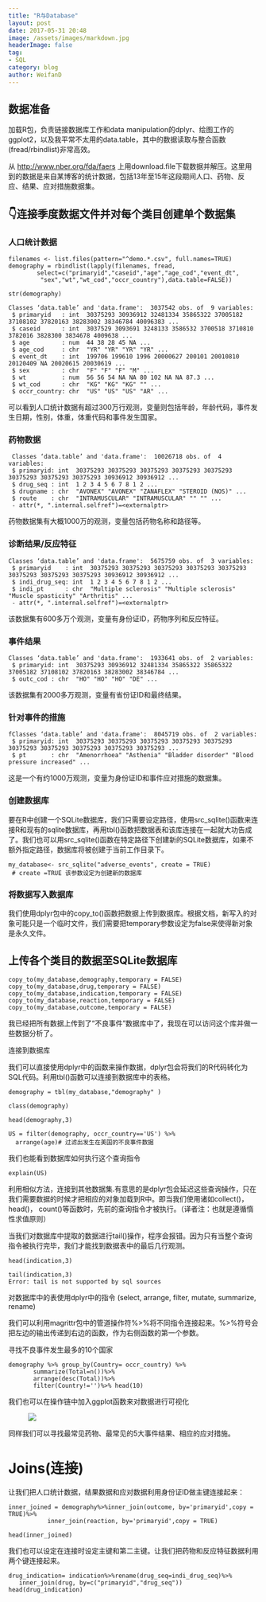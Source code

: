 ```yaml
---
title: "R与Database"
layout: post
date: 2017-05-31 20:48
image: /assets/images/markdown.jpg
headerImage: false
tag:
- SQL
category: blog
author: WeifanD
---
```


## 数据准备

加载R包，负责链接数据库工作和data manipulation的dplyr、绘图工作的ggplot2，以及我平常不太用的data.table，其中的数据读取与整合函数(fread/rbindlist)非常高效。

从 <http://www.nber.org/fda/faers> 上用download.file下载数据并解压。这里用到的数据是来自某博客的统计数据，包括13年至15年这段期间人口、药物、反应、结果、应对措施数据集。

## 👇连接季度数据文件并对每个类目创建单个数据集

### 人口统计数据

```
filenames <- list.files(pattern="^demo.*.csv", full.names=TRUE)
demography = rbindlist(lapply(filenames, fread,
        select=c("primaryid","caseid","age","age_cod","event_dt",
         "sex","wt","wt_cod","occr_country"),data.table=FALSE))

str(demography)
```


```
Classes ‘data.table’ and 'data.frame':  3037542 obs. of  9 variables:
 $ primaryid   : int  30375293 30936912 32481334 35865322 37005182 37108102 37820163 38283002 38346784 40096383 ...
 $ caseid      : int  3037529 3093691 3248133 3586532 3700518 3710810 3782016 3828300 3834678 4009638 ...
 $ age         : num  44 38 28 45 NA ...
 $ age_cod     : chr  "YR" "YR" "YR" "YR" ...
 $ event_dt    : int  199706 199610 1996 20000627 200101 20010810 20120409 NA 20020615 20030619 ...
 $ sex         : chr  "F" "F" "F" "M" ...
 $ wt          : num  56 56 54 NA NA 80 102 NA NA 87.3 ...
 $ wt_cod      : chr  "KG" "KG" "KG" "" ...
 $ occr_country: chr  "US" "US" "US" "AR" ...
```

可以看到人口统计数据有超过300万行观测，变量则包括年龄，年龄代码，事件发生日期，性别，体重，体重代码和事件发生国家。

### 药物数据

```
 Classes ‘data.table’ and 'data.frame':  10026718 obs. of  4 variables:
 $ primaryid: int  30375293 30375293 30375293 30375293 30375293 30375293 30375293 30375293 30936912 30936912 ...
 $ drug_seq : int  1 2 3 4 5 6 7 8 1 2 ...
 $ drugname : chr  "AVONEX" "AVONEX" "ZANAFLEX" "STEROID (NOS)" ...
 $ route    : chr  "INTRAMUSCULAR" "INTRAMUSCULAR" "" "" ...
 - attr(*, ".internal.selfref")=<externalptr> 
```

药物数据集有大概1000万的观测，变量包括药物名称和路径等。

### 诊断结果/反应特征

```
Classes ‘data.table’ and 'data.frame':  5675759 obs. of  3 variables:
 $ primaryid    : int  30375293 30375293 30375293 30375293 30375293 30375293 30375293 30375293 30936912 30936912 ...
 $ indi_drug_seq: int  1 2 3 4 5 6 7 8 1 2 ...
 $ indi_pt      : chr  "Multiple sclerosis" "Multiple sclerosis" "Muscle spasticity" "Arthritis" ...
 - attr(*, ".internal.selfref")=<externalptr> 
 ```

该数据集有600多万个观测，变量有身份证ID，药物序列和反应特征。

### 事件结果

```
Classes ‘data.table’ and 'data.frame':  1933641 obs. of  2 variables:
 $ primaryid: int  30375293 30936912 32481334 35865322 35865322 37005182 37108102 37820163 38283002 38346784 ...
 $ outc_cod : chr  "HO" "HO" "HO" "DE" ...
```

该数据集有2000多万观测，变量有省份证ID和最终结果。

### 针对事件的措施

```
fClasses ‘data.table’ and 'data.frame':  8045719 obs. of  2 variables:
 $ primaryid: int  30375293 30375293 30375293 30375293 30375293 30375293 30375293 30375293 30375293 30375293 ...
 $ pt       : chr  "Amenorrhoea" "Asthenia" "Bladder disorder" "Blood pressure increased" ...
```
这是一个有约1000万观测，变量为身份证ID和事件应对措施的数据集。

### 创建数据库

要在R中创建一个SQLite数据库，我们只需要设定路径，使用src_sqlite()函数来连接R和现有的sqlite数据库，再用tbl()函数把数据表和该库连接在一起就大功告成了。我们也可以用src_sqlite()函数在特定路径下创建新的SQLite数据库，如果不额外指定路径，数据库将被创建于当前工作目录下。

```
my_database<- src_sqlite("adverse_events", create = TRUE)
 # create =TRUE 该参数设定为创建新的数据库
```
### 将数据写入数据库

我们使用dplyr包中的copy_to()函数把数据上传到数据库。根据文档，新写入的对象可能只是一个临时文件，我们需要把temporary参数设定为false来使得新对象是永久文件。

## 上传各个类目的数据至SQLite数据库

```
copy_to(my_database,demography,temporary = FALSE)
copy_to(my_database,drug,temporary = FALSE)
copy_to(my_database,indication,temporary = FALSE) 
copy_to(my_database,reaction,temporary = FALSE)  
copy_to(my_database,outcome,temporary = FALSE)     
```
我已经把所有数据上传到了“不良事件”数据库中了，我现在可以访问这个库并做一些数据分析了。

连接到数据库

我们可以直接使用dplyr中的函数来操作数据，dplyr包会将我们的R代码转化为SQL代码。利用tbl()函数可以连接到数据库中的表格。

```
demography = tbl(my_database,"demography" )

class(demography)
```
```
head(demography,3)

US = filter(demography, occr_country=='US') %>% 
  arrange(age)# 过滤出发生在美国的不良事件数据
```

我们也能看到数据库如何执行这个查询指令

```
explain(US)
```

利用相似方法，连接到其他数据集.有意思的是dplyr包会延迟这些查询操作，只在我们需要数据的时候才把相应的对象加载到R中。即当我们使用诸如collect()， head()， count()等函数时，先前的查询指令才被执行。（译者注：也就是遵循惰性求值原则）

当我们对数据库中提取的数据进行tail()操作，程序会报错。因为只有当整个查询指令被执行完毕，我们才能找到数据表中的最后几行观测。

```
head(indication,3)

tail(indication,3)
Error: tail is not supported by sql sources
```

对数据库中的表使用dplyr中的指令 (select, arrange, filter, mutate, summarize, rename)

我们可以利用magrittr包中的管道操作符%>%将不同指令连接起来。%>%符号会把左边的输出传递到右边的函数，作为右侧函数的第一个参数。

寻找不良事件发生最多的10个国家

```
demography %>% group_by(Country= occr_country) %>% 
       summarize(Total=n())%>%      
       arrange(desc(Total))%>%       
       filter(Country!='')%>% head(10)
```

我们也可以在操作链中加入ggplot函数来对数据进行可视化

<figure>
    <img src='http://i1.piimg.com/1949/1105d1291b5c38b3.png'>
</figure>


同样我们可以寻找最常见药物、最常见的5大事件结果、相应的应对措施。

# Joins(连接)

让我们把人口统计数据，结果数据和应对数据利用身份证ID做主键连接起来：

```
inner_joined = demography%>%inner_join(outcome, by='primaryid',copy = TRUE)%>%
           inner_join(reaction, by='primaryid',copy = TRUE)

head(inner_joined)
```

我们也可以设定在连接时设定主键和第二主键。让我们把药物和反应特征数据利用两个键连接起来。

```
drug_indication= indication%>%rename(drug_seq=indi_drug_seq)%>%
   inner_join(drug, by=c("primaryid","drug_seq"))
head(drug_indication)
```
